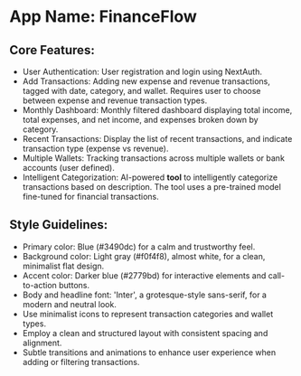 # **App Name**: FinanceFlow

## Core Features:

- User Authentication: User registration and login using NextAuth.
- Add Transactions: Adding new expense and revenue transactions, tagged with date, category, and wallet. Requires user to choose between expense and revenue transaction types.
- Monthly Dashboard: Monthly filtered dashboard displaying total income, total expenses, and net income, and expenses broken down by category.
- Recent Transactions: Display the list of recent transactions, and indicate transaction type (expense vs revenue).
- Multiple Wallets: Tracking transactions across multiple wallets or bank accounts (user defined).
- Intelligent Categorization: AI-powered **tool** to intelligently categorize transactions based on description. The tool uses a pre-trained model fine-tuned for financial transactions.

## Style Guidelines:

- Primary color: Blue (#3490dc) for a calm and trustworthy feel.
- Background color: Light gray (#f0f4f8), almost white, for a clean, minimalist flat design.
- Accent color: Darker blue (#2779bd) for interactive elements and call-to-action buttons.
- Body and headline font: 'Inter', a grotesque-style sans-serif, for a modern and neutral look.
- Use minimalist icons to represent transaction categories and wallet types.
- Employ a clean and structured layout with consistent spacing and alignment.
- Subtle transitions and animations to enhance user experience when adding or filtering transactions.

